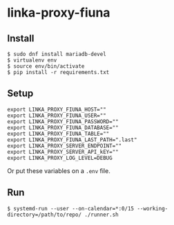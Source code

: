 # linka-proxy-fiuna

## Install

```
$ sudo dnf install mariadb-devel
$ virtualenv env
$ source env/bin/activate
$ pip install -r requirements.txt
```

## Setup

```
export LINKA_PROXY_FIUNA_HOST=""
export LINKA_PROXY_FIUNA_USER=""
export LINKA_PROXY_FIUNA_PASSWORD=""
export LINKA_PROXY_FIUNA_DATABASE=""
export LINKA_PROXY_FIUNA_TABLE=""
export LINKA_PROXY_FIUNA_LAST_PATH=".last"
export LINKA_PROXY_SERVER_ENDPOINT=""
export LINKA_PROXY_SERVER_API_kEY=""
export LINKA_PROXY_LOG_LEVEL=DEBUG
```

Or put these variables on a `.env` file.

## Run

```
$ systemd-run --user --on-calendar=*:0/15 --working-directory=/path/to/repo/ ./runner.sh
```
